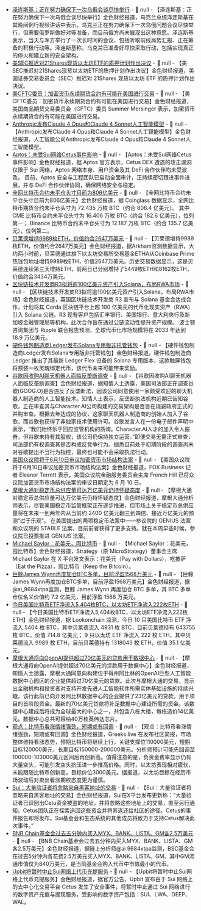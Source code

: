 - [泽连斯基：正在努力确保下一次乌俄会谈尽快举行](https://www.cls.cn/detail/2038793) - 📰 null - 【泽连斯基：正在努力确保下一次乌俄会谈尽快举行】金色财经报道，乌克兰总统泽连斯基在其晚间例行视频讲话中表示，乌克兰正在努力确保下一次乌俄问题会议尽快举行，但需要俄罗斯做好对等准备，而目前俄方尚未展现出这种意愿。泽连斯基表示，当天与军方举行了一次长时间的会议，包括听取前线局势汇报、正在筹备的积极行动等。泽连斯基称，乌克兰已准备好尽快采取行动，包括实现真正的停火和建立新的安全架构。
- [美SEC推迟对21Shares现货以太坊ETF的质押计划作出决议]() - 📰 null - 【美SEC推迟对21Shares现货以太坊ETF的质押计划作出决议】金色财经报道，美国证券交易委员会（SEC）推迟对 21Shares 现货以太坊 ETF 的质押计划作出决议。
- [美CFTC委员：加密货币永续期货合约有可能在美国进行交易]() - 📰 null - 【美CFTC委员：加密货币永续期货合约有可能在美国进行交易】金色财经报道，美国商品期货交易委员会（CFTC）委员 Summer Mersinger 表示，加密货币永续期货合约有可能在美国进行交易。
- [Anthropic发布Claude 4 Opus和Claude 4 Sonnet人工智能模型](https://flash.jin10.com/detail/20250523003749239800) - 📰 null - 【Anthropic发布Claude 4 Opus和Claude 4 Sonnet人工智能模型】金色财经报道，人工智能公司Anthropic发布Claude 4 Opus和Claude 4 Sonnet人工智能模型。
- [Aptos：未受Sui网络Cetus事件影响](https://x.com/ASHAWONN/status/1925579312335388694) - 📰 null - 【Aptos：未受Sui网络Cetus事件影响】金色财经报道，据 Aptos 官方表示，Cetus DEX 遭遇的攻击漏洞仅限于 Sui 网络，Aptos 网络本身、用户资金及其 DeFi 合作伙伴均未受波及。 
目前，Aptos 安全与工程团队已启动全面审计，正持续密切跟进事件进展，并与 DeFi 合作伙伴协同，确保网络安全与稳定。
- [全网比特币合约未平仓头寸目前为806亿美元](https://www.coinglass.com/BitcoinOpenInterest) - 📰 null - 【全网比特币合约未平仓头寸目前为806亿美元】金色财经报道，据 Coinglass 数据显示，全网比特币期货合约未平仓头寸为 72.435 万枚 BTC（约合 806.4 亿美元）。 
其中 CME 比特币合约未平仓头寸为 16.406 万枚 BTC（约合 182.6 亿美元），位列第一； 
Binance 比特币合约未平仓头寸为 12.187 万枚 BTC（约合 135.7 亿美元），位列第二。
- [贝莱德增持9989枚ETH，价值约合2647万美元](https://intel.arkm.com/explorer/address/0x9645edD5BD30b6fB9447A17FAaA029056e6AD329) - 📰 null - 【贝莱德增持9989枚ETH，价值约合2647万美元】金色财经报道，据Arkham监测数据显示，大约两小时前，贝莱德通过旗下以太坊交易所交易基金ETHA从Coinbase Prime热钱包地址增持9989枚ETH，价值2647万美元。历史交易数据显示，这是贝莱德连续第三天增持ETH，前两日已分别增持了5449枚ETH和8162枚ETH，价值约合3434万美元。
- [区块链技术开发商R3拟将逾100亿美元资产引入Solana，布局RWA市场](https://www.coindesk.com/business/2025/05/22/major-tradfi-institutions-to-pursue-tokenization-efforts-on-solana) - 📰 null - 【区块链技术开发商R3拟将逾100亿美元资产引入Solana，布局RWA市场】金色财经报道，英国区块链技术开发商 R3 宣布与 Solana 基金会达成合作，计划将其 Corda 区块链平台上超 100 亿美元的代币化现实资产（RWA）引入 Solana 公链。R3 现有客户包括汇丰银行、美国银行、意大利央行及新加坡金融管理局等机构，此次合作旨在通过公链流动性提升资产规模。 
波士顿咨询集团与 Ripple 联合报告预测，全球代币化市场规模将在 2033 年达到 18.9 万亿美元。
- [硬件钱包制造商Ledger发布Solana专用版非托管钱包](https://www.theblock.co/post/355066/hardware-manufacturer-ledger-releases-solana-branded-non-custodial-wallet) - 📰 null - 【硬件钱包制造商Ledger发布Solana专用版非托管钱包】金色财经报道，硬件钱包制造商 Ledger 推出了其最新 Ledger Flex 设备的 Solana 专用版本，这款触屏钱包将预装一枚灵魂绑定代币，该代币未来可能带来奖励。
- [谷歌因收购AI聊天机器人面临反垄断调查](https://flash.jin10.com/detail/20250522235338620800) - 📰 null - 【谷歌因收购AI聊天机器人面临反垄断调查】金色财经报道，据知情人士透露，美国司法部正在调查谷歌(GOOG.O)是否违反了反垄断法，因该公司同意使用一家颇受欢迎的聊天机器人制造商的人工智能技术。知情人士表示，反垄断执法机构近期已告知谷歌，正在审查其与Character.AI公司构建的交易架构是否旨在规避政府正式的并购审查。根据去年达成的协议，这家聊天机器人制造商的创始人加入了谷歌，而谷歌也获得了非独家技术使用许可。谷歌发言人在一份电子邮件声明中表示，“我们始终乐于回应监管机构的质询。Character.AI人才的加入令人振奋，但谷歌未持有其股权，该公司仍保持独立运营。”即便交易无需正式审查，司法部仍有权调查其是否构成反竞争行为。据悉目前处于初期阶段的调查尚未对谷歌提出不当行为指控，最终也可能不会采取执法行动。
- [美国众议院将于6月10日审议加密货币市场结构法案](https://x.com/EleanorTerrett/status/1925580162059608537) - 📰 null - 【美国众议院将于6月10日审议加密货币市场结构法案】金色财经报道，FOX Business 记者 Eleanor Terrett 表示，美国众议院金融服务委员会主席 French Hill 已将众议院加密货币市场结构法案的审议日期定为 6 月 10 日。
- [摩根大通对稳定币总供应量可达万亿美元仍持怀疑态度](https://www.theblock.co/post/355413/jpmorgan-casts-doubt-trillion-dollar-stablecoin-forecasts-us-regulation?utm_source=twitter&utm_medium=social) - 📰 null - 【摩根大通对稳定币总供应量可达万亿美元仍持怀疑态度】金色财经报道，摩根大通分析师表示，尽管美国稳定币监管框架正在逐步推进，但市场上关于稳定币总供应量将在未来一到两年内从当前约 2400 亿美元翻三到四倍、接近万亿美元的预测“过于乐观”。 
在美国提出的两项稳定币法案中——参议院的 GENIUS 法案和众议院的 STABLE 法案，目前前者获得了更多支持。就在本周早些时候，参议院已投票推进 GENIUS 法案。
- [Michael Saylor：花美元，囤比特币](https://x.com/saylor/status/1925578441107157420) - 📰 null - 【Michael Saylor：花美元，囤比特币】金色财经报道，Strategy（原 MicroStrategy）董事会主席 Michael Saylor 在 X 平台发文表示：花美元（Pay with Dollars），吃披萨（Eat the Pizza），囤比特币（Keep the Bitcoin）。
- [巨鲸James Wynn再度加仓BTC多单，目前浮盈1568万美元](https://x.com/ai_9684xtpa/status/1925577325380608019) - 📰 null - 【巨鲸James Wynn再度加仓BTC多单，目前浮盈1568万美元】金色财经报道，据@ai_9684xtpa监测，巨鲸 James Wynn 再度加仓 BTC 多单，其 BTC 多单仓位名义价值约 7.2 亿美元，目前浮盈 1568 万美元。
- [今日美国比特币ETF净流入5,404枚BTC，以太坊ETF净流入222枚ETH](https://x.com/lookonchain/status/1925576381070811515) - 📰 null - 【今日美国比特币ETF净流入5,404枚BTC，以太坊ETF净流入222枚ETH】金色财经报道，据 Lookonchain 监测，今日 10 只美国比特币 ETF 净流入 5404 枚 BTC，其中贝莱德流入 4931 枚 BTC，目前贝莱德持有 643755 枚 BTC，价值 714.8 亿美元； 
9 只以太坊 ETF 净流入 222 枚 ETH，其中贝莱德流入 9989 枚 ETH，目前贝莱德持有 1318043 枚 ETH，价值 35.1 亿美元。
- [摩根大通将向OpenAI提供超过70亿美元的贷款用于数据中心](https://flash.jin10.com/detail/20250522231831835800) - 📰 null - 【摩根大通将向OpenAI提供超过70亿美元的贷款用于数据中心】金色财经报道，知情人士透露，摩根大通同意向构建位于得州阿比林的OpenAI巨型人工智能数据中心园区的企业提供超过70亿美元的贷款。此次与摩根大通的交易，显示出金融机构和投资者对支持开发先进人工智能软件所需实体基础设施的持续兴趣。该行此前已向开发阿比林数据中心的企业提供了23亿美元的贷款，用于项目的首阶段资金。最新的70亿美元贷款将补足数据中心建设所需的资金。该数据中心建成后将成为全球最大的中心之一，共包含八栋大楼，每栋造价14亿美元。数据中心总共可容纳40万枚英伟达芯片。
- [观点：比特币看涨情绪强劲，短期或有回调](https://x.com/GreeksLive/status/1925568111341625582) - 📰 null - 【观点：比特币看涨情绪强劲，短期或有回调】金色财经报道，Greeks.live 在发布社区简报，市场整体维持看涨态势，预期比特币将继续上行，关键支撑位110000美元，短期目标120000美元，长期目标150000-200000美元。分析师预计可能先回调至100000-103000美元区间后再创新高。值得注意的是，负资金费率显示仍有大量空头，可能引发空头挤压进一步推高价格。同时，以太坊表现相对疲软，未能跟随比特币创新高，目标价位3000美元。据报道，以太坊巨鲸在经历市场波动后对卖出看涨期权态度更为谨慎。
- [Sui：大量验证者将忽略来自黑客地址的交易](https://x.com/SuiNetwork/status/1925572334054002774) - 📰 null - 【Sui：大量验证者将忽略来自黑客地址的交易】金色财经报道，Sui在X平台发布更新称：“大量验证者已识别出Cetu资金被盗的地址，并将忽略这些地址上的交易，直至另行通知。Cetus团队正在探索追回这些资金并将其返还给社区的途径。Cetus的事件报告即将发布。Sui基金会和生态系统的其他成员将致力于支持Cetus解决此次事件。”
- [BNB Chain基金会过去五分钟内买入MYX、BANK、LISTA、GM各2.5万美元](https://x.com/ai_9684xtpa/status/1925569479230333296) - 📰 null - 【BNB Chain基金会过去五分钟内买入MYX、BANK、LISTA、GM各2.5万美元】金色财经报道，据链上分析师@ai 9684xtpa监测，BSC基金会在过去5分钟内各花费2.5万美元买入MYX、BANK、LISTA、GM。其中GM流通市值仅为840万美元，是当前基金会购入代币中市值最小的代币。
- [Upbit将暂时中止Sui网络上代币充提服务]() - 📰 null - 【Upbit将暂时中止Sui网络上代币充提服务】金色财经报道，据官方公告，Upbit 宣布由于 Sui 网络上的去中心化交易平台 Cetus 发生了安全事件，将暂时中止通过 Sui 网络进行的数字资产充值与提现服务，受影响的数字资产包括：SUI、LWA、DEEP、WAL。
